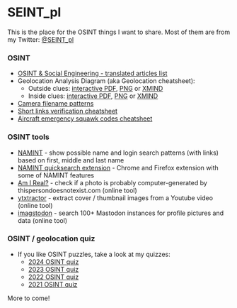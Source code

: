 # SEINT_pl

This is the place for the OSINT things I want to share. Most of them are from my Twitter: [@SEINT_pl](https://twitter.com/SEINT_pl)

### OSINT

* [OSINT & Social Engineering - translated articles list](https://github.com/seintpl/osint/blob/main/OSINT-SE-translated-articles.md)
* Geolocation Analysis Diagram (aka Geolocation cheatsheet):
  * Outside clues: [interactive PDF](https://github.com/seintpl/osint/blob/main/Geolocation%20Analysis%20Diagram%20Outside%20clues.pdf), [PNG](https://github.com/seintpl/osint/blob/main/Geolocation%20Analysis%20Diagram%20Outside%20clues.png) or [XMIND](https://github.com/seintpl/osint/blob/main/Geolocation%20Analysis%20Diagram%20Outside%20clues.xmind)
  * Inside clues: [interactive PDF](https://github.com/seintpl/osint/blob/main/Geolocation%20Analysis%20Diagram%20Inside%20clues.pdf), [PNG](https://github.com/seintpl/osint/blob/main/Geolocation%20Analysis%20Diagram%20Inside%20clues.png) or [XMIND](https://github.com/seintpl/osint/blob/main/Geolocation%20Analysis%20Diagram%20Inside%20clues.xmind)
* [Camera filename patterns](https://github.com/seintpl/osint/blob/main/camera-filename-pattern.md)
* [Short links verification cheatsheet](https://seintpl.github.io/osint/short-links-verification-cheatsheet)
* [Aircraft emergency squawk codes cheatsheet](https://github.com/seintpl/osint/blob/main/squawk-codes.md)

### OSINT tools

* [NAMINT](https://seintpl.github.io/NAMINT/) - show possible name and login search patterns (with links) based on first, middle and last name
* [NAMINT quicksearch extension](https://seintpl.github.io/NAMINT-extension/) - Chrome and Firefox extension with some of NAMINT features
* [Am I Real?](https://seintpl.github.io/AmIReal/) - check if a photo is probably computer-generated by thispersondoesnotexist.com (online tool)
* [ytxtractor](https://seintpl.github.io/ytxtractor/) - extract cover / thumbnail images from a Youtube video (online tool)
* [imagstodon](https://seintpl.github.io/imagstodon/) - search 100+ Mastodon instances for profile pictures and data (online tool)

### OSINT / geolocation quiz

* If you like OSINT puzzles, take a look at my quizzes:
  * [2024 OSINT quiz](https://github.com/seintpl/osintquiz/tree/main/2024)
  * [2023 OSINT quiz](https://github.com/seintpl/osintquiz/tree/main/2023)
  * [2022 OSINT quiz](https://github.com/seintpl/osintquiz/tree/main/2022)
  * [2021 OSINT quiz](https://github.com/seintpl/osintquiz/tree/main/2021)

More to come!
